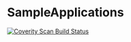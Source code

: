 # SampleApplications

<a href="https://scan.coverity.com/projects/shansi11-sampleapplications">
  <img alt="Coverity Scan Build Status"
       src="https://scan.coverity.com/projects/20010/badge.svg"/>
</a>
